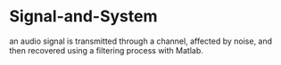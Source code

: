 # Signal-and-System
an audio signal is transmitted through a channel, affected by noise, and then recovered using a filtering process with Matlab.
